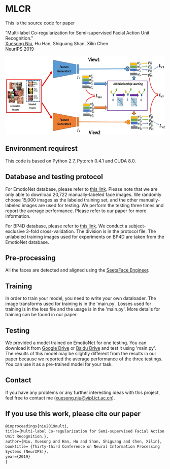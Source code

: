 # MLCR

This is the source code for paper 

"Multi-label Co-regularization for Semi-supervised Facial Action Unit Recognition." </br>
[Xuesong Niu](https://nxsedson.github.io/), Hu Han, Shiguang Shan, Xilin Chen </br>
NeurIPS 2019 </br>

<img src="./img/pipeline.JPG" width = "600px" height = "250px" align=center />

## Environment requirest

This code is based on Python 2.7, Pytorch 0.4.1 and CUDA 8.0.

## Database and testing protocol
For EmotioNet database, please refer to [this link](http://cbcsl.ece.ohio-state.edu/dbform_emotionet.html). Please note that we are only able to download 20,722 manually-labeled face images. We randomly choose 15,000 images as the labeled training set, and the other manually-labeled images are used for testing. We perform the testing three times and report the average performance. Please refer to our paper for more information.

For BP4D database, please refer to [this link](http://www.cs.binghamton.edu/~lijun/Research/3DFE/3DFE_Analysis.html). We conduct a subject-exclusive 3-fold cross-validation. The division is in the protocol file. The unlabeled training images used for experiments on BP4D are taken from the EmotioNet database.

## Pre-processing 

All the faces are detected and aligned using the [SeetaFace Engineer](https://github.com/seetaface/SeetaFaceEngine).

## Training

In order to train your model, you need to write your own dataloader. The image transforms used for training is in the 'main.py'. Losses used for training is in the loss file and the usage is in the 'main.py'. More details for training can be found in our paper. 

## Testing

We provided a model trained on EmotioNet for one testing. You can download it from [Google Drive](https://drive.google.com/open?id=1NHXr4UW9eqKqmvPHV6HOAQTPK10KqeE9) or [Baidu Drive](https://pan.baidu.com/s/1PQqV_ConIP5HJG7cYRH3Wg&shfl=sharepset) and test it using 'main.py'. The results of this model may be silghtly different from the results in our paper because we reported the average performance of the three testings. You can use it as a pre-trained model for your task.

## Contact

If you have any problems or any further interesting ideas with this project, feel free to contact me (xuesong.niu@vipl.ict.ac.cn). 

## If you use this work, please cite our paper

    @inproceedings{niu2019multi,
    title={Multi-label Co-regularization for Semi-supervised Facial Action Unit Recognition.},
    author={Niu, Xuesong and Han, Hu and Shan, Shiguang and Chen, Xilin},
    booktitle= {Thirty-third Conference on Neural Information Processing Systems (NeurIPS)},
    year={2019}
    }


